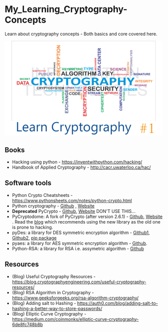 # My_Learning_Cryptography-Concepts

Learn about cryptography concepts - Both basics and core covered here.

![cryptography_.png](./res/learn%20cryptography.png)

## Books

- Hacking using python - https://inventwithpython.com/hacking/
- Handbook of Applied Cryptography - http://cacr.uwaterloo.ca/hac/

## Software tools

- Python Crypto Cheatsheets - https://www.pythonsheets.com/notes/python-crypto.html
- Python cryptography - [Github](https://github.com/pyca/cryptography) , [Website](https://cryptography.io/en/latest/)
- **Deprecated** PyCrypto - [Github](https://github.com/dlitz/pycrypto), [Website](https://www.dlitz.net/software/pycrypto/) DON'T USE THIS...
- PyCryptodome: A fork of PyCrypto (after version 2.6.1) - [Github](https://github.com/Legrandin/pycryptodome), [Website](https://pycryptodome.readthedocs.io/en/latest/) . Read the [blog](https://blog.sqreen.io/stop-using-pycrypto-use-pycryptodome/) which recommends using the new library as the old one is prone to hacking.
- pyDes: a library for DES symmetric encryption algorithm - [Github1](https://github.com/toddw-as/pyDes), [Github2](https://github.com/RobinDavid/pydes), [pip package](https://pypi.python.org/pypi/pyDes/)
- pyaes: a library for AES symmetric encryption algorithm - [Github](https://github.com/ricmoo/pyaes).
- Python-RSA: a library for RSA i.e. assymetric algorithm - [Github](https://github.com/sybrenstuvel/python-rsa)

## Resources

- (Blog) Useful Cryptography Resources - https://blog.cryptographyengineering.com/useful-cryptography-resources/
- (Blog) RSA Algorithm in Cryptography - https://www.geeksforgeeks.org/rsa-algorithm-cryptography/
- (Blog) Adding salt to Hashing - https://auth0.com/blog/adding-salt-to-hashing-a-better-way-to-store-passwords/
- (Blog) Elliptic Curve Cryptography - https://medium.com/coinmonks/elliptic-curve-cryptography-6de8fc748b8b
